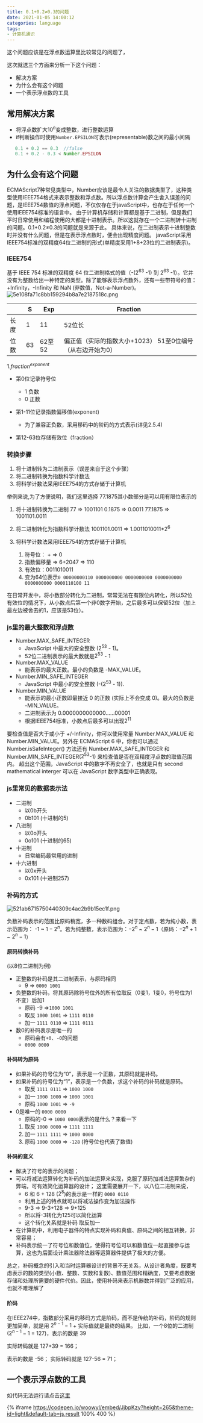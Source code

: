 ```yaml
---
title: 0.1+0.2≠0.3的问题
date: 2021-01-05 14:00:12
categories: language
tags: 
- 计算机通识
---
```

这个问题应该是在浮点数运算里比较常见的问题了，
<!-- more -->
这次就送三个方面来分析一下这个问题：
 - 解决方案
 - 为什么会有这个问题
 - 一个表示浮点数的工具

## 常用解决方案
- 将浮点数扩大$10^n$变成整数，进行整数运算
- if判断操作时使用`Number.EPSILON`可表示(representable)数之间的最小间隔
```js
   0.1 + 0.2 == 0.3  //false
   0.1 + 0.2 - 0.3 < Number.EPSILON
```

## 为什么会有这个问题
ECMAScript7种常见类型中，Number应该是最令人关注的数据类型了，这种类型使用IEEE754格式来表示整数和浮点数。所以浮点数计算会产生舍入误差的问题，是IEEE754数值的浮点问题，不仅仅存在于javaScript中，也存在于任何一个使用IEEE754标准的语言中。
由于计算机存储和计算都是基于二进制，但是我们平时日常使用和编程使用的大都是十进制表示。所以这就存在一个二进制转十进制的问题。0.1+0.2≠0.3的问题就是来源于此。
具体来说，在二进制表示十进制整数时并没有什么问题，但是在表示浮点数时，便会出现精度问题。
javaScript采用IEEE754标准的双精度64位二进制的形式(单精度采用1+8+23位的二进制表示)。


### IEEE754
基于 IEEE 754 标准的双精度 64 位二进制格式的值（-($2^{63}$ -1) 到 $2^{63}$ -1）。它并没有为整数给出一种特定的类型。除了能够表示浮点数外，还有一些带符号的值：+Infinity，-Infinity 和 NaN (非数值，Not-a-Number)。
![5e108fa71c8bb159294b8a7e2187518c.png](evernotecid://84FC037D-AE68-4F05-8F7D-A0E8EE6858BD/appyinxiangcom/4074438/ENResource/p596)


||S|Exp|	Fraction|
|-|-|-|-|
|长度|1|	11|	52位长|
|位数|63|62至52|偏正值（实际的指数大小+1023）	51至0位编号（从右边开始为0）|
 $1.fraction^{exponent}$
- 第0位记录符号位 
    - 1 负数
    - 0 正数
- 第1-11位记录指数偏移值(exponent)
  - 为了兼容正负数，采用移码中的阶码的方式表示(详见2.5.4)
    
- 第12-63位存储有效位（fraction）


### 转换步骤
1. 将十进制转为二进制表示（误差来自于这个步骤）
2. 将二进制转换为指数科学计数法 
3. 将科学计数法采用IEEE754的方式存储于计算机


举例来说,为了方便说明，我们这里选择 77.1875其小数部分是可以用有限位表示的
  
 1. 将十进制转换为二进制
    77 => 1001101
    0.1875 => 0.0011
    77.1875 => 1001101.0011
    
 2. 将二进制转化为指数科学计数法
    1001101.0011 => 1.0011010011*$2^6$
 3. 将科学计数法采用IEEE754的方式存储于计算机
     1. 符号位： + => 0
     2. 指数偏移量 => 6+2047 => 110
     3. 有效位：0011010011
     4. 变为64位表示`0 00000000110 0000000000 0000000000 0000000000 0000000000 0000110100 11`

在日常开发中，将小数部分转化为二进制，常常无法在有限位内转化，所以52位有效位的情况下，从小数点后第一个非0数字开始，之后最多可以保留52位（加上最左边被舍去的1，应该是53位）。

### js里的最大整数和浮点数
- Number.MAX_SAFE_INTEGER
     - JavaScript 中最大的安全整数 ($2^{53}$ - 1)。
     - 52位二进制表示的最大数就是$2^{53}$ - 1
- Number.MAX_VALUE
    - 能表示的最大正数。最小的负数是 -MAX_VALUE。
- Number.MIN_SAFE_INTEGER
    - JavaScript 中最小的安全整数 (-($2^{53}$ - 1)).
- Number.MIN_VALUE
    - 能表示的最小正数即最接近 0 的正数 (实际上不会变成 0)。最大的负数是 -MIN_VALUE。
    - 二进制表示为 0.0000000000000......00001
    - 根据IEEE754标准，小数点后最多可以出现$2^{11}$


要检查值是否大于或小于 +/-Infinity，你可以使用常量 Number.MAX_VALUE 和 Number.MIN_VALUE。另外在 ECMAScript 6 中，你也可以通过 Number.isSafeInteger() 方法还有 Number.MAX_SAFE_INTEGER 和 Number.MIN_SAFE_INTEGER($2^{53}$-1) 来检查值是否在双精度浮点数的取值范围内。 超出这个范围，JavaScript 中的数字不再安全了，也就是只有 second mathematical interger 可以在 JavaScript 数字类型中正确表现。


### js里常见的数据表示法
 - 二进制   
    - 以0b开头
    - 0b101  (十进制的5)
 - 八进制
     - 以0o开头
     - 0o101 (十进制的65)
 - 十进制
     - 日常编码最常用的进制
 - 十六进制
    - 以0x开头
    - 0x101 (十进制257)

### 补码的方式

![521ab6715750440309c4ac2b9b15ec1f.png](evernotecid://84FC037D-AE68-4F05-8F7D-A0E8EE6858BD/appyinxiangcom/4074438/ENResource/p597)


负数补码表示的范围比原码稍宽，多一种数码组合。对于定点数，若为纯小数，表示范围为：
-1 ~ $1-2^n$。若为纯整数，表示范围为：$-2^n$ ~ $2^n-1$（原码：$-2^n+1$ ~ $2^n-1$）

#### 原码转换补码
(以8位二进制为例)
- 正整数的补码是其二进制表示，与原码相同 
    - 9 => `0000 1001`
- 负整数的补码，将其原码除符号位外的所有位取反（0变1，1变0，符号位为1不变）后加1
    - 原码 -9 =>`1000 1001`
    - 取反 `1000 1001` => `1111 0110`
    - 加一 `1111 0110` => `1111 0111`
- 数0的补码表示是唯一的 
    - 原码会有`+0`、`-0`的问题
    - `0000 0000`
    
#### 补码转为原码
- 如果补码的符号位为“0”，表示是一个正数，其原码就是补码。
- 如果补码的符号位为“1”，表示是一个负数，求这个补码的补码就是原码。
    - 取反 `1111 0111` => `1000 1000`
    - 加一 `1000 1000` => `1000 1001`
    - 原码 `1000 1001` => `-9`
- 0是唯一的 `0000 0000`
    - 原码的-0 => `1000 0000`表示的是什么？来看一下
    1. 取反 `1000 0000` => `1111 1111`
    2. 加一 `1111 1111` => `1000 0000`
    3. 原码 `1000 0000` => `-128` (符号位也代表了数值)

#### 补码的意义
- 解决了符号的表示的问题；
- 可以将减法运算转化为补码的加法运算来实现，克服了原码加减法运算繁杂的弊端，可有效简化运算器的设计；
    这里需要展开一下，以八位二进制来说，
    - 6 和 6 + 128 ($2^8$)的表示是一样的 `0000 0110`
    - 利用上述的特点就可以将减法操作变为加法操作
    - 9-3 => 9-3+128 => 9+125
    - 所以将-3转化为125可以简化运算
    - 这个转化关系就是补码 取反加一
- 在计算机中，利用电子器件的特点实现补码和真值、原码之间的相互转换，非常容易；
- 补码表示统一了符号位和数值位，使得符号位可以和数值位一起直接参与运算，这也为后面设计乘法器除法器等运算器件提供了极大的方便。

总之，补码概念的引入和当时运算器设计的背景不无关系，从设计者角度，既要考虑表示的数的类型(小数、整数、实数和复数)、数值范围和精确度，又要考虑数据存储和处理所需要的硬件代价。因此，使用补码来表示机器数并得到广泛的应用，也就不难理解了


#### 阶码

在IEEE274中，指数部分采用的移码方式是阶码，而不是传统的补码，阶码的规则更加简单，就是用 $2^{n-1}-1$ + 实际值就是最终的结果。
比如，一个8位的二进制($2^{n-1}-1$ = 127)，表示的数是 39

实际转码就是 127+39 = 166；

表示的数是 -56；
实际转码就是 127-56 = 71；

## 一个表示浮点数的工具

如代码无法运行请点击[这里](https://codepen.io/woowyl/pen/JjbpKzy)

{% iframe https://codepen.io/woowyl/embed/JjbpKzy?height=265&theme-id=light&default-tab=js,result 100% 400 %}